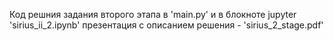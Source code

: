 Код решния задания второго этапа в 'main.py' и в блокноте jupyter 'sirius_ii_2.ipynb'
презентация с описанием решения - 'sirius_2_stage.pdf'

